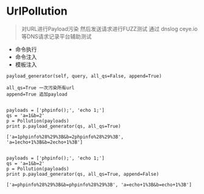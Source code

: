 # UrlPollution

>对URL进行Payload污染 然后发送请求进行FUZZ测试 通过 dnslog ceye.io 等DNS请求记录平台辅助测试

* 命令执行
* 命令注入
* 模板注入

```
payload_generator(self, query, all_qs=False, append=True)

all_qs=True 一次污染所有url
append=True 追加payload


payloads = ['phpinfo();', 'echo 1;']
qs = 'a=1&b=2'
p = Pollution(payloads)
print p.payload_generator(qs, all_qs=True)

['a=1phpinfo%28%29%3B&b=2phpinfo%28%29%3B', 'a=1echo+1%3B&b=2echo+1%3B']


payloads = ['phpinfo();', 'echo 1;']
qs = 'a=1&b=2'
p = Pollution(payloads)
print p.payload_generator(qs, all_qs=True, append=False)

['a=phpinfo%28%29%3B&b=phpinfo%28%29%3B', 'a=echo+1%3B&b=echo+1%3B']

```
